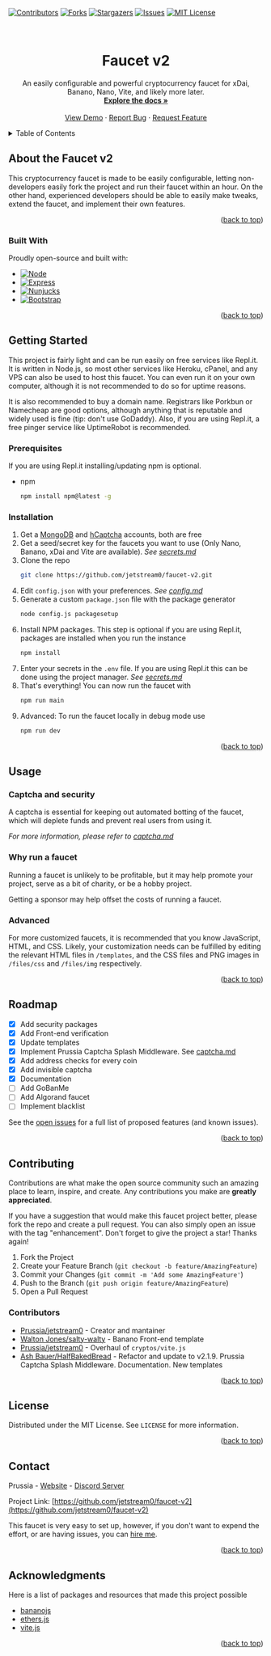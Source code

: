 <a name="readme-top"></a>



[![Contributors][contributors-shield]][contributors-url]
[![Forks][forks-shield]][forks-url]
[![Stargazers][stars-shield]][stars-url]
[![Issues][issues-shield]][issues-url]
[![MIT License][license-shield]][license-url]



<br />
<h1 align="center">Faucet v2</h1>
  <p align="center">
    An easily configurable and powerful cryptocurrency faucet for xDai, Banano, Nano, Vite, and likely more later.
    <br />
    <a href="https://github.com/jetstream0/faucet-v2/documentation"><strong>Explore the docs »</strong></a>
    <br />
    <br />
    <a href="https://faucet.prussia.dev">View Demo</a>
    ·
    <a href="https://github.com/jetstream0/faucet-v2/issues">Report Bug</a>
    ·
    <a href="https://github.com/jetstream0/faucet-v2/issues">Request Feature</a>
  </p>
</div>



<!-- TABLE OF CONTENTS -->
<details>
  <summary>Table of Contents</summary>
  <ol>
    <li>
      <a href="#about-the-project">About the Faucet v2</a>
      <ul>
        <li><a href="#built-with">Built With</a></li>
      </ul>
    </li>
    <li>
      <a href="#getting-started">Getting Started</a>
      <ul>
        <li><a href="#prerequisites">Prerequisites</a></li>
        <li><a href="#installation">Installation</a></li>
      </ul>
    </li>
    <li>
      <a href="#usage">Usage</a>
      <ul>
        <li><a href="#captcha-and-security">Captcha and security</a></li>
        <li><a href="#why-run-a-faucet">Why run a faucet</a></li>
        <li><a href="#advanced">Advanced</a></li>
      </ul>
    </li>
    <li><a href="#roadmap">Roadmap</a></li>
    <li>
      <a href="#contributing">Contributing</a>
      <ul>
        <li><a href="#contributors">Contributors</a></li>
      </ul>
    </li>
    <li><a href="#license">License</a></li>
    <li><a href="#contact">Contact</a></li>
    <li><a href="#acknowledgments">Acknowledgments</a></li>
  </ol>
</details>



## About the Faucet v2

This cryptocurrency faucet is made to be easily configurable, letting non-developers easily fork the project and run their faucet within an hour. On the other hand, experienced developers should be able to easily make tweaks, extend the faucet, and implement their own features.

<p align="right">(<a href="#readme-top">back to top</a>)</p>



### Built With

Proudly open-source and built with:

* [![Node][Node.js]][Node-url]
* [![Express][Express.js]][Express-url]
* [![Nunjucks][Nunjucks]][Nunjucks-url]
* [![Bootstrap][Bootstrap.com]][Bootstrap-url]

<p align="right">(<a href="#readme-top">back to top</a>)</p>



## Getting Started

This project is fairly light and can be run easily on free services like Repl.it. It is written in Node.js, so most other services like Heroku, cPanel, and any VPS can also be used to host this faucet. You can even run it on your own computer, although it is not recommended to do so for uptime reasons.

It is also recommended to buy a domain name. Registrars like Porkbun or Namecheap are good options, although anything that is reputable and widely used is fine (tip: don't use GoDaddy). Also, if you are using Repl.it, a free pinger service like UptimeRobot is recommended.

### Prerequisites

If you are using Repl.it installing/updating npm is optional.

* npm
  ```sh
  npm install npm@latest -g
  ```

### Installation

1. Get a [MongoDB](https://www.mongodb.com) and [hCaptcha](https://www.hcaptcha.com/) accounts, both are free
2. Get a seed/secret key for the faucets you want to use (Only Nano, Banano, xDai and Vite are available). _See [secrets.md](secrets.md)_
3. Clone the repo
   ```sh
   git clone https://github.com/jetstream0/faucet-v2.git
   ```
4. Edit `config.json` with your preferences. _See [config.md](config.md)_
5. Generate a custom `package.json` file with the package generator
   ```sh
   node config.js packagesetup
   ```
6. Install NPM packages. This step is optional if you are using Repl.it, packages are installed when you run the instance
   ```sh
   npm install
   ```
7. Enter your secrets in the `.env` file. If you are using Repl.it this can be done using the project manager. _See [secrets.md](secrets.md)_
8. That's everything! You can now run the faucet with
   ```sh
   npm run main
   ```
9. Advanced: To run the faucet locally in debug mode use
   ```sh
   npm run dev
   ```

<p align="right">(<a href="#readme-top">back to top</a>)</p>



## Usage

### Captcha and security

A captcha is essential for keeping out automated botting of the faucet, which will deplete funds and prevent real users from using it.

_For more information, please refer to  [captcha.md](captcha.md)_

### Why run a faucet

Running a faucet is unlikely to be profitable, but it may help promote your project, serve as a bit of charity, or be a hobby project.

Getting a sponsor may help offset the costs of running a faucet.

### Advanced

For more customized faucets, it is recommended that you know JavaScript, HTML, and CSS. Likely, your customization needs can be fulfilled by editing the relevant HTML files in `/templates`, and the CSS files and PNG images in `/files/css` and `/files/img` respectively.

<p align="right">(<a href="#readme-top">back to top</a>)</p>



## Roadmap

- [x] Add security packages
- [x] Add Front-end verification
- [x] Update templates
- [x] Implement Prussia Captcha Splash Middleware. See [captcha.md](captcha.md#about-the-prussia-captcha-splash-middleware)
- [x] Add address checks for every coin
- [x] Add invisible captcha
- [x] Documentation
- [ ] Add GoBanMe
- [ ] Add Algorand faucet
- [ ] Implement blacklist

See the [open issues](https://github.com/jetstream0/faucet-v2/issues) for a full list of proposed features (and known issues).

<p align="right">(<a href="#readme-top">back to top</a>)</p>



## Contributing

Contributions are what make the open source community such an amazing place to learn, inspire, and create. Any contributions you make are **greatly appreciated**.

If you have a suggestion that would make this faucet project better, please fork the repo and create a pull request. You can also simply open an issue with the tag "enhancement".
Don't forget to give the project a star! Thanks again!

1. Fork the Project
2. Create your Feature Branch (`git checkout -b feature/AmazingFeature`)
3. Commit your Changes (`git commit -m 'Add some AmazingFeature'`)
4. Push to the Branch (`git push origin feature/AmazingFeature`)
5. Open a Pull Request

### Contributors 

- [Prussia/jetstream0](https://github.com/jetstream0) - Creator and mantainer
- [Walton Jones/salty-walty](https://github.com/jetstream0) - Banano Front-end template
- [Prussia/jetstream0](https://github.com/jetstream0) - Overhaul of `cryptos/vite.js`
- [Ash Bauer/HalfBakedBread](https://github.com/HalfBakedBread) - Refactor and update to v2.1.9. Prussia Captcha Splash Middleware. Documentation. New templates

<p align="right">(<a href="#readme-top">back to top</a>)</p>



## License

Distributed under the MIT License. See `LICENSE` for more information.

<p align="right">(<a href="#readme-top">back to top</a>)</p>



## Contact

Prussia - [Website](https://prussia.dev/#info) - [Discord Server](https://prussia.dev/to/discord)

Project Link: [https://github.com/jetstream0/faucet-v2](https://github.com/jetstream0/faucet-v2)

This faucet is very easy to set up, however, if you don't want to expend the effort, or are having issues, you can [hire me](https://prussia.dev/sample).

<p align="right">(<a href="#readme-top">back to top</a>)</p>



## Acknowledgments

Here is a list of packages and resources that made this project possible

* [bananojs](https://github.com/BananoCoin/bananojs)
* [ethers.js](https://github.com/ethers-io/ethers.js)
* [vite.js](https://github.com/vitelabs/vite.js)

<p align="right">(<a href="#readme-top">back to top</a>)</p>



[contributors-shield]: https://img.shields.io/github/contributors/jetstream0/faucet-v2.svg?style=for-the-badge
[contributors-url]: https://github.com/jetstream0/faucet-v2/graphs/contributors
[forks-shield]: https://img.shields.io/github/forks/jetstream0/faucet-v2.svg?style=for-the-badge
[forks-url]: https://github.com/jetstream0/faucet-v2/network/members
[stars-shield]: https://img.shields.io/github/stars/jetstream0/faucet-v2.svg?style=for-the-badge
[stars-url]: https://github.com/jetstream0/faucet-v2/stargazers
[issues-shield]: https://img.shields.io/github/issues/jetstream0/faucet-v2.svg?style=for-the-badge
[issues-url]: https://github.com/jetstream0/faucet-v2/issues
[license-shield]: https://img.shields.io/github/license/jetstream0/faucet-v2.svg?style=for-the-badge
[license-url]: https://github.com/jetstream0/faucet-v2/blob/master/LICENSE.txt
[Node.js]: https://img.shields.io/badge/Node-339933?style=for-the-badge&logo=node.js&logoColor=white
[Node-url]: https://nodejs.org/
[Express.js]: https://img.shields.io/badge/Express-000000?style=for-the-badge&logo=express&logoColor=white
[Express-url]: https://expressjs.com/
[Nunjucks]: https://img.shields.io/badge/Nunjucks-1C4919?style=for-the-badge&logo=nunjucks&logoColor=white
[Nunjucks-url]: https://mozilla.github.io/nunjucks
[Bootstrap.com]: https://img.shields.io/badge/Bootstrap-563D7C?style=for-the-badge&logo=bootstrap&logoColor=white
[Bootstrap-url]: https://getbootstrap.com